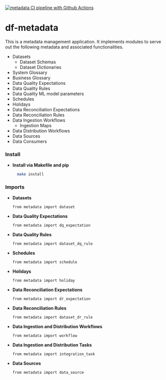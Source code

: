 [![metadata CI pipeline with Github Actions](https://github.com/dexplorer/df-metadata/actions/workflows/ci.yml/badge.svg)](https://github.com/dexplorer/df-metadata/actions/workflows/ci.yml)

# df-metadata

This is a metadata management application. It implements modules to serve out the following metadata and associated functionalities.

* Datasets 
  - Dataset Schemas
  - Dataset Dictionaries
* System Glossary
* Business Glossary
* Data Quality Expectations
* Data Quality Rules
* Data Quality ML model parameters
* Schedules
* Holidays
* Data Reconciliation Expectations
* Data Reconciliation Rules
* Data Ingestion Workflows
  - Ingestion Maps
* Data Distribution Workflows
* Data Sources
* Data Consumers


### Install

- **Install via Makefile and pip**
  ```sh
    make install
  ```

### Imports

- **Datasets**
  ```
  from metadata import dataset
  ```  

- **Data Quality Expectations**
  ```
  from metadata import dq_expectation
  ```  

- **Data Quality Rules**
  ```
  from metadata import dataset_dq_rule
  ```  

- **Schedules**
  ```
  from metadata import schedule
  ```  

- **Holidays**
  ```
  from metadata import holiday
  ```  

- **Data Reconciliation Expectations**
  ```
  from metadata import dr_expectation
  ```  

- **Data Reconciliation Rules**
  ```
  from metadata import dataset_dr_rule
  ```  

- **Data Ingestion and Distribution Workflows**
  ```
  from metadata import workflow
  ```  

- **Data Ingestion and Distribution Tasks**
  ```
  from metadata import integration_task
  ```  

- **Data Sources**
  ```
  from metadata import data_source
  ```  

